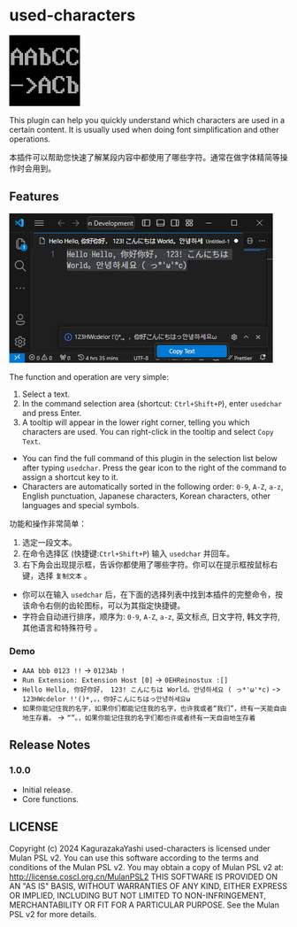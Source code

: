 # used-characters

![icon](icon.png)

This plugin can help you quickly understand which characters are used in a certain content. It is usually used when doing font simplification and other operations.

本插件可以帮助您快速了解某段内容中都使用了哪些字符。通常在做字体精简等操作时会用到。

## Features

![screenshot](screenshot.png)

The function and operation are very simple:

1. Select a text.
2. In the command selection area (shortcut: `Ctrl+Shift+P`), enter `usedchar` and press Enter.
3. A tooltip will appear in the lower right corner, telling you which characters are used. You can right-click in the tooltip and select `Copy Text`.

- You can find the full command of this plugin in the selection list below after typing `usedchar`. Press the gear icon to the right of the command to assign a shortcut key to it.
- Characters are automatically sorted in the following order: `0-9`, `A-Z`, `a-z`, English punctuation, Japanese characters, Korean characters, other languages ​​and special symbols.

功能和操作非常简单：

1. 选定一段文本。
2. 在命令选择区 (快捷键:`Ctrl+Shift+P`) 输入 `usedchar` 并回车。
3. 右下角会出现提示框，告诉你都使用了哪些字符。你可以在提示框按鼠标右键，选择 `复制文本` 。

- 你可以在输入 `usedchar` 后，在下面的选择列表中找到本插件的完整命令，按该命令右侧的齿轮图标，可以为其指定快捷键。
- 字符会自动进行排序，顺序为: `0-9`, `A-Z`, `a-z`, 英文标点, 日文字符, 韩文字符, 其他语言和特殊符号 。

### Demo

- `AAA bbb 0123 !!` -> `0123Ab !`
- `Run Extension: Extension Host [0]` -> `0EHReinostux :[]`
- `Hello Hello, 你好你好， 123! こんにちは World。안녕하세요 ( っ*'ω'*c)` -> `123HWcdelor !'()*,。，你好こんにちはっ안녕하세요ω`
- `如果你能记住我的名字，如果你们都能记住我的名字，也许我或者“我们”，终有一天能自由地生存着。` -> `“”。，如果你能记住我的名字们都也许或者终有一天自由地生存着`

## Release Notes

### 1.0.0

- Initial release.
- Core functions.

## LICENSE

Copyright (c) 2024 KagurazakaYashi
used-characters is licensed under Mulan PSL v2.
You can use this software according to the terms and conditions of the Mulan
PSL v2.
You may obtain a copy of Mulan PSL v2 at:
         http://license.coscl.org.cn/MulanPSL2
THIS SOFTWARE IS PROVIDED ON AN "AS IS" BASIS, WITHOUT WARRANTIES OF ANY
KIND, EITHER EXPRESS OR IMPLIED, INCLUDING BUT NOT LIMITED TO
NON-INFRINGEMENT, MERCHANTABILITY OR FIT FOR A PARTICULAR PURPOSE.
See the Mulan PSL v2 for more details.
